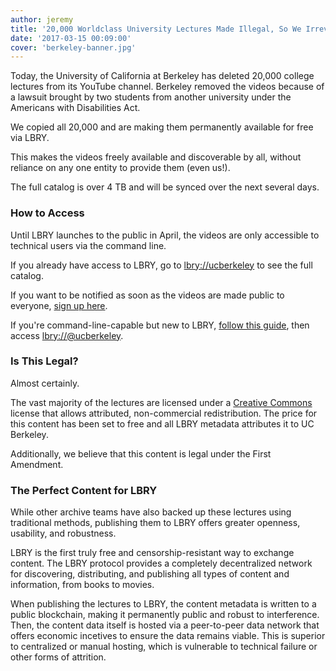 ```yaml
---
author: jeremy
title: '20,000 Worldclass University Lectures Made Illegal, So We Irrevocably Mirrored Them'
date: '2017-03-15 00:09:00'
cover: 'berkeley-banner.jpg'
---
```

Today, the University of California at Berkeley has deleted 20,000 college lectures from its YouTube channel. Berkeley removed the videos because of a lawsuit brought by two students from another university under the Americans with Disabilities Act.

We copied all 20,000 and are making them permanently available for free via LBRY.

This makes the videos freely available and discoverable by all, without reliance on any one entity to provide them (even us!).

The full catalog is over 4 TB and will be synced over the next several days.

### How to Access

Until LBRY launches to the public in April, the videos are only accessible to technical users via the command line.

If you already have access to LBRY, go to [lbry://ucberkeley](lbry://ucberkeley) to see the full catalog.

If you want to be notified as soon as the videos are made public to everyone, [sign up here](https://lbry.io/get).

If you're command-line-capable but new to LBRY, [follow this guide](https://lbry.io/quickstart), then access [lbry://@ucberkeley](lbry://@ucberkeley).

### Is This Legal?

Almost certainly.

The vast majority of the lectures are licensed under a [Creative Commons](https://creativecommons.org/licenses/by-nc/4.0/) license that allows attributed, non-commercial redistribution. The price for this content has been set to free and all LBRY metadata attributes it to UC Berkeley.

Additionally, we believe that this content is legal under the First Amendment.

### The Perfect Content for LBRY

While other archive teams have also backed up these lectures using traditional methods, publishing them to LBRY offers greater openness, usability, and robustness.

LBRY is the first truly free and censorship-resistant way to exchange content. The LBRY protocol provides a completely decentralized network for discovering, distributing, and publishing all types of content and information, from books to movies.

When publishing the lectures to LBRY, the content metadata is written to a public blockchain, making it permanently public and robust to interference. Then, the content data itself is hosted via a peer-to-peer data network that offers economic incetives to ensure the data remains viable. This is superior to centralized or manual hosting, which is vulnerable to technical failure or  other forms of attrition.

